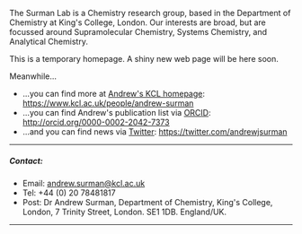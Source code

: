 The Surman Lab is a Chemistry research group, based in the Department of Chemistry at King's College, London. Our interests are broad, but are focussed around Supramolecular Chemistry, Systems Chemistry, and Analytical Chemistry.

This is a temporary homepage. A shiny new web page will be here soon.

Meanwhile...
 - ...you can find more at [Andrew's KCL homepage](https://www.kcl.ac.uk/people/andrew-surman): https://www.kcl.ac.uk/people/andrew-surman
 - ...you can find Andrew's publication list via [ORCID](http://orcid.org/0000-0002-2042-7373): http://orcid.org/0000-0002-2042-7373
 - ...and you can find news via [Twitter](https://twitter.com/andrewjsurman): https://twitter.com/andrewjsurman

***
##### Contact:
 - Email: [andrew.surman@kcl.ac.uk](mailto:andrew.surman@kcl.ac.uk)
 - Tel: +44 (0) 20 78481817
 - Post: Dr Andrew Surman,
         Department of Chemistry,
         King's College, London,
         7 Trinity Street,
         London.
         SE1 1DB.
         England/UK.
***

